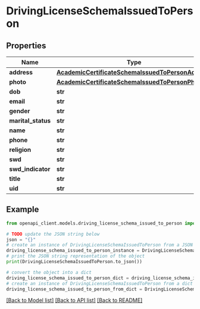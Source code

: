 # DrivingLicenseSchemaIssuedToPerson


## Properties

Name | Type | Description | Notes
------------ | ------------- | ------------- | -------------
**address** | [**AcademicCertificateSchemaIssuedToPersonAddress**](AcademicCertificateSchemaIssuedToPersonAddress.md) |  | 
**photo** | [**AcademicCertificateSchemaIssuedToPersonPhoto**](AcademicCertificateSchemaIssuedToPersonPhoto.md) |  | 
**dob** | **str** |  | 
**email** | **str** |  | 
**gender** | **str** |  | 
**marital_status** | **str** |  | 
**name** | **str** |  | 
**phone** | **str** |  | 
**religion** | **str** |  | 
**swd** | **str** |  | 
**swd_indicator** | **str** |  | 
**title** | **str** |  | 
**uid** | **str** |  | 

## Example

```python
from openapi_client.models.driving_license_schema_issued_to_person import DrivingLicenseSchemaIssuedToPerson

# TODO update the JSON string below
json = "{}"
# create an instance of DrivingLicenseSchemaIssuedToPerson from a JSON string
driving_license_schema_issued_to_person_instance = DrivingLicenseSchemaIssuedToPerson.from_json(json)
# print the JSON string representation of the object
print(DrivingLicenseSchemaIssuedToPerson.to_json())

# convert the object into a dict
driving_license_schema_issued_to_person_dict = driving_license_schema_issued_to_person_instance.to_dict()
# create an instance of DrivingLicenseSchemaIssuedToPerson from a dict
driving_license_schema_issued_to_person_from_dict = DrivingLicenseSchemaIssuedToPerson.from_dict(driving_license_schema_issued_to_person_dict)
```
[[Back to Model list]](../README.md#documentation-for-models) [[Back to API list]](../README.md#documentation-for-api-endpoints) [[Back to README]](../README.md)


